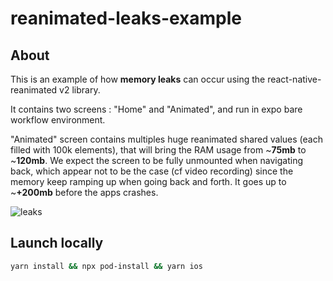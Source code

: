 # reanimated-leaks-example

## About

This is an example of how **memory leaks** can occur using the react-native-reanimated v2 library.

It contains two screens : "Home" and "Animated", and run in expo bare workflow environment.

"Animated" screen contains multiples huge reanimated shared values (each filled with 100k elements), that will bring the RAM usage from ~**75mb** to ~**120mb**.
We expect the screen to be fully unmounted when navigating back, which appear not to be the case (cf video recording) since the memory keep ramping up when going back and forth. It goes up to ~**+200mb** before the apps crashes.

![leaks](https://user-images.githubusercontent.com/36242531/174328142-2ea6c0ba-ba8c-46a8-9803-c6f84e7d53fe.gif)

## Launch locally

```bash
yarn install && npx pod-install && yarn ios
```
